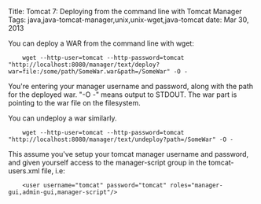 Title: Tomcat 7: Deploying from the command line with Tomcat Manager
Tags: java,java-tomcat-manager,unix,unix-wget,java-tomcat
date: Mar 30, 2013

You can deploy a WAR from the command line with wget:

		wget --http-user=tomcat --http-password=tomcat "http://localhost:8080/manager/text/deploy?war=file:/some/path/SomeWar.war&path=/SomeWar" -O -

You're entering your manager username and password, along with the path for the deployed war. "-O -" means output to STDOUT. The war part is pointing to the war file on the filesystem.

You can undeploy a war similarly.

		wget --http-user=tomcat --http-password=tomcat "http://localhost:8080/manager/text/undeploy?path=/SomeWar" -O -

This assume you've setup your tomcat manager username and password, and given yourself access to the manager-script group in the tomcat-users.xml file, i.e:

		<user username="tomcat" password="tomcat" roles="manager-gui,admin-gui,manager-script"/>

